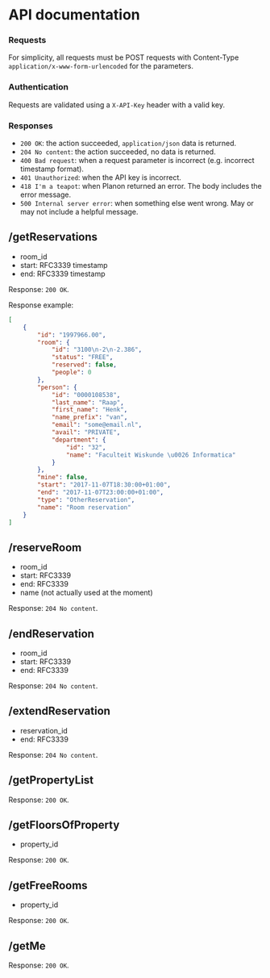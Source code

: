 # API documentation

### Requests
For simplicity, all requests must be POST requests with Content-Type `application/x-www-form-urlencoded` for the parameters.

### Authentication
Requests are validated using a `X-API-Key` header with a valid key.

### Responses
* `200 OK`: the action succeeded, `application/json` data is returned.
* `204 No content`: the action succeeded, no data is returned.
* `400 Bad request`: when a request parameter is incorrect (e.g. incorrect timestamp format).
* `401 Unauthorized`: when the API key is incorrect.
* `418 I'm a teapot`: when Planon returned an error. The body includes the error message.
* `500 Internal server error`: when something else went wrong. May or may not include a helpful message.

## /getReservations

* room_id
* start: RFC3339 timestamp
* end: RFC3339 timestamp

Response: `200 OK`.

Response example:
```json
[
    {
        "id": "1997966.00",
        "room": {
            "id": "3100\n-2\n-2.386",
            "status": "FREE",
            "reserved": false,
            "people": 0
        },
        "person": {
            "id": "0000108538",
            "last_name": "Raap",
            "first_name": "Henk",
            "name_prefix": "van",
            "email": "some@email.nl",
            "avail": "PRIVATE",
            "department": {
                "id": "32",
                "name": "Faculteit Wiskunde \u0026 Informatica"
            }
        },
        "mine": false,
        "start": "2017-11-07T18:30:00+01:00",
        "end": "2017-11-07T23:00:00+01:00",
        "type": "OtherReservation",
        "name": "Room reservation"
    }
]
```

## /reserveRoom

* room_id
* start: RFC3339
* end: RFC3339
* name (not actually used at the moment)

Response: `204 No content`.

## /endReservation

* room_id
* start: RFC3339
* end: RFC3339

Response: `204 No content`.

## /extendReservation

* reservation_id
* end: RFC3339

Response: `204 No content`.

## /getPropertyList

Response: `200 OK`.

## /getFloorsOfProperty

* property_id

Response: `200 OK`.

## /getFreeRooms

* property_id

Response: `200 OK`.

## /getMe

Response: `200 OK`.
